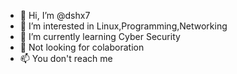 - 👋 Hi, I’m @dshx7
- 👀 I’m interested in Linux,Programming,Networking
- 🌱 I’m currently learning Cyber Security
- 💞️ Not looking for colaboration
- 📫 You don't reach me
